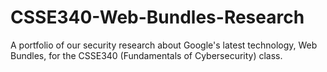 # CSSE340-Web-Bundles-Research
A portfolio of our security research about Google's latest technology, Web Bundles, for the CSSE340 (Fundamentals of Cybersecurity) class.

